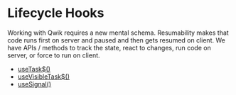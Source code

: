 # Lifecycle Hooks

Working with Qwik requires a new mental schema. Resumability makes that code runs first on server and paused and then gets resumed on client. We have APIs / methods to track the state, react to changes, run code on server, or force to run on client.

- [useTask$()](https://qwik.dev/docs/components/tasks/#usetask)
- [useVisibleTask$()](https://qwik.dev/docs/components/tasks/#usevisibletask)
- [useSignal()](https://qwik.dev/docs/components/state/#usesignal)